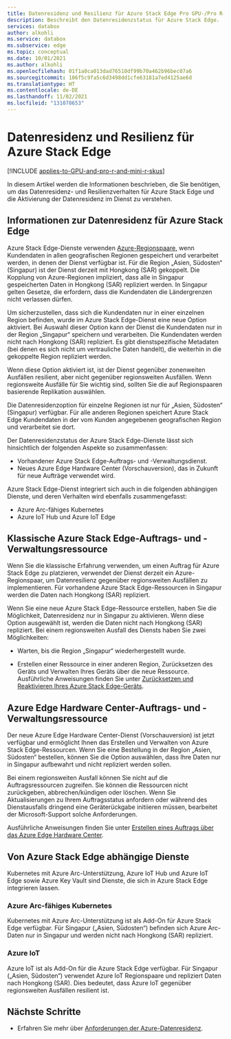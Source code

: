 ```yaml
---
title: Datenresidenz und Resilienz für Azure Stack Edge Pro GPU-/Pro R-/Mini R-Geräte
description: Beschreibt den Datenresidenzstatus für Azure Stack Edge.
services: databox
author: alkohli
ms.service: databox
ms.subservice: edge
ms.topic: conceptual
ms.date: 10/01/2021
ms.author: alkohli
ms.openlocfilehash: 01f1a0ca013dad76510df99b70a462b96bec07a6
ms.sourcegitcommit: 106f5c9fa5c6d3498dd1cfe63181a7ed4125ae6d
ms.translationtype: HT
ms.contentlocale: de-DE
ms.lasthandoff: 11/02/2021
ms.locfileid: "131078653"
---
```

# <a name="data-residency-and-resiliency-for-azure-stack-edge"></a>Datenresidenz und Resilienz für Azure Stack Edge 

[!INCLUDE [applies-to-GPU-and-pro-r-and-mini-r-skus](../../includes/azure-stack-edge-applies-to-gpu-pro-r-mini-r-sku.md)]

In diesem Artikel werden die Informationen beschrieben, die Sie benötigen, um das Datenresidenz- und Resilienzverhalten für Azure Stack Edge und die Aktivierung der Datenresidenz im Dienst zu verstehen.  

## <a name="about-data-residency-for-azure-stack-edge"></a>Informationen zur Datenresidenz für Azure Stack Edge 

Azure Stack Edge-Dienste verwenden [Azure-Regionspaare](../best-practices-availability-paired-regions.md#azure-regional-pairs), wenn Kundendaten in allen geografischen Regionen gespeichert und verarbeitet werden, in denen der Dienst verfügbar ist. Für die Region „Asien, Südosten“ (Singapur) ist der Dienst derzeit mit Hongkong (SAR) gekoppelt. Die Kopplung von Azure-Regionen impliziert, dass alle in Singapur gespeicherten Daten in Hongkong (SAR) repliziert werden. In Singapur gelten Gesetze, die erfordern, dass die Kundendaten die Ländergrenzen nicht verlassen dürfen. 

Um sicherzustellen, dass sich die Kundendaten nur in einer einzelnen Region befinden, wurde im Azure Stack Edge-Dienst eine neue Option aktiviert. Bei Auswahl dieser Option kann der Dienst die Kundendaten nur in der Region „Singapur“ speichern und verarbeiten. Die Kundendaten werden nicht nach Hongkong (SAR) repliziert. Es gibt dienstspezifische Metadaten (bei denen es sich nicht um vertrauliche Daten handelt), die weiterhin in die gekoppelte Region repliziert werden.  

Wenn diese Option aktiviert ist, ist der Dienst gegenüber zonenweiten Ausfällen resilient, aber nicht gegenüber regionsweiten Ausfällen. Wenn regionsweite Ausfälle für Sie wichtig sind, sollten Sie die auf Regionspaaren basierende Replikation auswählen.

Die Datenresidenzoption für einzelne Regionen ist nur für „Asien, Südosten“ (Singapur) verfügbar. Für alle anderen Regionen speichert Azure Stack Edge Kundendaten in der vom Kunden angegebenen geografischen Region und verarbeitet sie dort.

Der Datenresidenzstatus der Azure Stack Edge-Dienste lässt sich hinsichtlich der folgenden Aspekte so zusammenfassen:

- Vorhandener Azure Stack Edge-Auftrags- und -Verwaltungsdienst.
- Neues Azure Edge Hardware Center (Vorschauversion), das in Zukunft für neue Aufträge verwendet wird.
<!--- Telemetry for the device and the service.
- Proactive Support log collection where any logs that the service generates are stored in a single region and are not replicated to the paired region.-->

Azure Stack Edge-Dienst integriert sich auch in die folgenden abhängigen Dienste, und deren Verhalten wird ebenfalls zusammengefasst: 

- Azure Arc-fähiges Kubernetes
- Azure IoT Hub und Azure IoT Edge
<!--- Azure Key Vault -->


## <a name="azure-stack-edge-classic-ordering-and-management-resource"></a>Klassische Azure Stack Edge-Auftrags- und -Verwaltungsressource 

Wenn Sie die klassische Erfahrung verwenden, um einen Auftrag für Azure Stack Edge zu platzieren, verwendet der Dienst derzeit ein Azure-Regionspaar, um Datenresilienz gegenüber regionsweiten Ausfällen zu implementieren. Für vorhandene Azure Stack Edge-Ressourcen in Singapur werden die Daten nach Hongkong (SAR) repliziert.

Wenn Sie eine neue Azure Stack Edge-Ressource erstellen, haben Sie die Möglichkeit, Datenresidenz nur in Singapur zu aktivieren. Wenn diese Option ausgewählt ist, werden die Daten nicht nach Hongkong (SAR) repliziert. Bei einem regionsweiten Ausfall des Diensts haben Sie zwei Möglichkeiten:

- Warten, bis die Region „Singapur“ wiederhergestellt wurde.

- Erstellen einer Ressource in einer anderen Region, Zurücksetzen des Geräts und Verwalten Ihres Geräts über die neue Ressource. Ausführliche Anweisungen finden Sie unter [Zurücksetzen und Reaktivieren Ihres Azure Stack Edge-Geräts](azure-stack-edge-reset-reactivate-device.md).

## <a name="azure-edge-hardware-center-ordering-and-management-resource"></a>Azure Edge Hardware Center-Auftrags- und -Verwaltungsressource 

Der neue Azure Edge Hardware Center-Dienst (Vorschauversion) ist jetzt verfügbar und ermöglicht Ihnen das Erstellen und Verwalten von Azure Stack Edge-Ressourcen. Wenn Sie eine Bestellung in der Region „Asien, Südosten“ bestellen, können Sie die Option auswählen, dass Ihre Daten nur in Singapur aufbewahrt und nicht repliziert werden sollen. 

Bei einem regionsweiten Ausfall können Sie nicht auf die Auftragsressourcen zugreifen. Sie können die Ressourcen nicht zurückgeben, abbrechen/kündigen oder löschen. Wenn Sie Aktualisierungen zu Ihrem Auftragsstatus anfordern oder während des Dienstausfalls dringend eine Geräterückgabe initiieren müssen, bearbeitet der Microsoft-Support solche Anforderungen.

Ausführliche Anweisungen finden Sie unter [Erstellen eines Auftrags über das Azure Edge Hardware Center](azure-stack-edge-gpu-deploy-prep.md#create-a-new-resource).


<!--## Azure Stack Edge telemetry

As Azure Stack Edge is a first-party Microsoft device, the telemetry from the device is automatically collected (without the user consent) and sent to Microsoft. This telemetry is stored in a common central location. This gathered telemetry provides valuable insights into enterprise deployments of Azure Stack Edge. This telemetry is also used for security, health, quality, and performance analysis.

- Microsoft collects telemetry for the infrastructure VMs (for example, Kubernetes master VM and Kubernetes worker VM) deployed on your Azure Stack Edge device and hosts. Telemetry is also gathered for other services that run on Azure Stack Edge device (for example, local Azure Resource Manager, Kubernetes dashboard). 
- The telemetry data is encrypted-in-transit as well at rest.
- Raw telemetry data sent to Microsoft is retained for 90 days. Aggregated data is retained for longer.
- For all the containerized workloads (deployed via IoT Edge and Kubernetes) and VM workloads, the application data is considered as the customer data. This data can only be accessed by the customer unless it pertains to the underlying infrastructure. 

For more information, see [Use the Kubernetes dashboard to monitor the Kubernetes cluster health on your Azure Stack Edge Pro device](azure-stack-edge-gpu-monitor-kubernetes-dashboard.md).-->

## <a name="azure-stack-edge-dependent-services"></a>Von Azure Stack Edge abhängige Dienste

Kubernetes mit Azure Arc-Unterstützung, Azure IoT Hub und Azure IoT Edge sowie Azure Key Vault sind Dienste, die sich in Azure Stack Edge integrieren lassen.

### <a name="azure-arc-enabled-kubernetes"></a>Azure Arc-fähiges Kubernetes 

Kubernetes mit Azure Arc-Unterstützung ist als Add-On für Azure Stack Edge verfügbar. Für Singapur („Asien, Südosten“) befinden sich Azure Arc-Daten nur in Singapur und werden nicht nach Hongkong (SAR) repliziert. <!--If there is a region-wide outage, the service is not resilient.-->

<!--For all other regions, Azure Arc supports Azure Regional Pair and is resilient to any region-wide outages.--> 
<!--For more information, see [Data residency and resiliency for Azure Arc-enabled Kubernetes clusters]().-->


### <a name="azure-iot"></a>Azure IoT

Azure IoT ist als Add-On für die Azure Stack Edge verfügbar. Für Singapur („Asien, Südosten“) verwendet Azure IoT Regionspaare und repliziert Daten nach Hongkong (SAR). Dies bedeutet, dass Azure IoT gegenüber regionsweiten Ausfällen resilient ist. 

<!--For more information, see [Data residency and resiliency for Azure IoT]().-->


<!--### Azure Key Vault

Azure Key Vault currently uses Azure Regional Pair for region outage resiliency. For new Azure Key Vault resources, an option is now available that can be enabled at the subscription level. When enabled, if your service is deployed in Singapore (Southeast Asia), you can control the data replication to Hong Kong. 

If you choose to store and process the data only in Singapore region, then the service will not be resilient to region-wide outages. -->
<!--For more information, see [Data residency and resiliency for Azure Key Vault]().-->

## <a name="next-steps"></a>Nächste Schritte

- Erfahren Sie mehr über [Anforderungen der Azure-Datenresidenz](https://azure.microsoft.com/global-infrastructure/data-residency/).